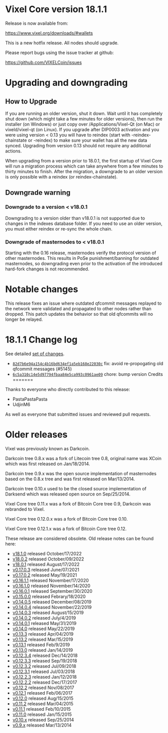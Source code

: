 Vixel Core version 18.1.1
========================

Release is now available from:

  <https://www.vixel.org/downloads/#wallets>

This is a new hotfix release. All nodes should upgrade.

Please report bugs using the issue tracker at github:

  <https://github.com/VIXELCoin/issues>


Upgrading and downgrading
=========================

How to Upgrade
--------------

If you are running an older version, shut it down. Wait until it has completely
shut down (which might take a few minutes for older versions), then run the
installer (on Windows) or just copy over /Applications/Vixel-Qt (on Mac) or
vixeld/vixel-qt (on Linux). If you upgrade after DIP0003 activation and you were
using version < 0.13 you will have to reindex (start with -reindex-chainstate
or -reindex) to make sure your wallet has all the new data synced. Upgrading
from version 0.13 should not require any additional actions.

When upgrading from a version prior to 18.0.1, the
first startup of Vixel Core will run a migration process which can take anywhere
from a few minutes to thirty minutes to finish. After the migration, a
downgrade to an older version is only possible with a reindex
(or reindex-chainstate).

Downgrade warning
-----------------

### Downgrade to a version < v18.0.1

Downgrading to a version older than v18.0.1 is not supported due to changes in
the indexes database folder. If you need to use an older version, you must
either reindex or re-sync the whole chain.

### Downgrade of masternodes to < v18.0.1

Starting with the 0.16 release, masternodes verify the protocol version of other
masternodes. This results in PoSe punishment/banning for outdated masternodes,
so downgrading even prior to the activation of the introduced hard-fork changes
is not recommended.

Notable changes
===============

This release fixes an issue where outdated qfcommit messages replayed to the network were validated and propagated to
other nodes rather than dropped. This patch updates the behavior so that old qfcommits will no longer be relayed.

18.1.1 Change log
===================

See detailed [set of changes](https://github.com/VIXELCoin/compare/v18.1.0...vixelpay:v18.1.1`).

- [`82d7b6e94a154c4b16bd634ef1a5eb168e22030c`](https://github.com/VIXELCoin/commit/82d7b6e94a154c4b16bd634ef1a5eb168e22030c) fix: avoid re-propogating old qfcommit messages (#5145)
- [`6c5a310c14e5d97794fbaa84e5ca993c0961ae09`](https://github.com/VIXELCoin/commit/6c5a310c14e5d97794fbaa84e5ca993c0961ae09) chore: bump version
Credits
=======

Thanks to everyone who directly contributed to this release:

- PastaPastaPasta
- UdjinM6

As well as everyone that submitted issues and reviewed pull requests.

Older releases
==============

Vixel was previously known as Darkcoin.

Darkcoin tree 0.8.x was a fork of Litecoin tree 0.8, original name was XCoin
which was first released on Jan/18/2014.

Darkcoin tree 0.9.x was the open source implementation of masternodes based on
the 0.8.x tree and was first released on Mar/13/2014.

Darkcoin tree 0.10.x used to be the closed source implementation of Darksend
which was released open source on Sep/25/2014.

Vixel Core tree 0.11.x was a fork of Bitcoin Core tree 0.9,
Darkcoin was rebranded to Vixel.

Vixel Core tree 0.12.0.x was a fork of Bitcoin Core tree 0.10.

Vixel Core tree 0.12.1.x was a fork of Bitcoin Core tree 0.12.

These release are considered obsolete. Old release notes can be found here:

- [v18.1.0](https://github.com/VIXELCoin/blob/master/doc/release-notes/vixel/release-notes-18.1.0.md) released October/17/2022
- [v18.0.2](https://github.com/VIXELCoin/blob/master/doc/release-notes/vixel/release-notes-18.0.2.md) released October/09/2022
- [v18.0.1](https://github.com/VIXELCoin/blob/master/doc/release-notes/vixel/release-notes-18.0.1.md) released August/17/2022
- [v0.17.0.3](https://github.com/VIXELCoin/blob/master/doc/release-notes/vixel/release-notes-0.17.0.3.md) released June/07/2021
- [v0.17.0.2](https://github.com/VIXELCoin/blob/master/doc/release-notes/vixel/release-notes-0.17.0.2.md) released May/19/2021
- [v0.16.1.1](https://github.com/VIXELCoin/blob/master/doc/release-notes/vixel/release-notes-0.16.1.1.md) released November/17/2020
- [v0.16.1.0](https://github.com/VIXELCoin/blob/master/doc/release-notes/vixel/release-notes-0.16.1.0.md) released November/14/2020
- [v0.16.0.1](https://github.com/VIXELCoin/blob/master/doc/release-notes/vixel/release-notes-0.16.0.1.md) released September/30/2020
- [v0.15.0.0](https://github.com/VIXELCoin/blob/master/doc/release-notes/vixel/release-notes-0.15.0.0.md) released Febrary/18/2020
- [v0.14.0.5](https://github.com/VIXELCoin/blob/master/doc/release-notes/vixel/release-notes-0.14.0.5.md) released December/08/2019
- [v0.14.0.4](https://github.com/VIXELCoin/blob/master/doc/release-notes/vixel/release-notes-0.14.0.4.md) released November/22/2019
- [v0.14.0.3](https://github.com/VIXELCoin/blob/master/doc/release-notes/vixel/release-notes-0.14.0.3.md) released August/15/2019
- [v0.14.0.2](https://github.com/VIXELCoin/blob/master/doc/release-notes/vixel/release-notes-0.14.0.2.md) released July/4/2019
- [v0.14.0.1](https://github.com/VIXELCoin/blob/master/doc/release-notes/vixel/release-notes-0.14.0.1.md) released May/31/2019
- [v0.14.0](https://github.com/VIXELCoin/blob/master/doc/release-notes/vixel/release-notes-0.14.0.md) released May/22/2019
- [v0.13.3](https://github.com/VIXELCoin/blob/master/doc/release-notes/vixel/release-notes-0.13.3.md) released Apr/04/2019
- [v0.13.2](https://github.com/VIXELCoin/blob/master/doc/release-notes/vixel/release-notes-0.13.2.md) released Mar/15/2019
- [v0.13.1](https://github.com/VIXELCoin/blob/master/doc/release-notes/vixel/release-notes-0.13.1.md) released Feb/9/2019
- [v0.13.0](https://github.com/VIXELCoin/blob/master/doc/release-notes/vixel/release-notes-0.13.0.md) released Jan/14/2019
- [v0.12.3.4](https://github.com/VIXELCoin/blob/master/doc/release-notes/vixel/release-notes-0.12.3.4.md) released Dec/14/2018
- [v0.12.3.3](https://github.com/VIXELCoin/blob/master/doc/release-notes/vixel/release-notes-0.12.3.3.md) released Sep/19/2018
- [v0.12.3.2](https://github.com/VIXELCoin/blob/master/doc/release-notes/vixel/release-notes-0.12.3.2.md) released Jul/09/2018
- [v0.12.3.1](https://github.com/VIXELCoin/blob/master/doc/release-notes/vixel/release-notes-0.12.3.1.md) released Jul/03/2018
- [v0.12.2.3](https://github.com/VIXELCoin/blob/master/doc/release-notes/vixel/release-notes-0.12.2.3.md) released Jan/12/2018
- [v0.12.2.2](https://github.com/VIXELCoin/blob/master/doc/release-notes/vixel/release-notes-0.12.2.2.md) released Dec/17/2017
- [v0.12.2](https://github.com/VIXELCoin/blob/master/doc/release-notes/vixel/release-notes-0.12.2.md) released Nov/08/2017
- [v0.12.1](https://github.com/VIXELCoin/blob/master/doc/release-notes/vixel/release-notes-0.12.1.md) released Feb/06/2017
- [v0.12.0](https://github.com/VIXELCoin/blob/master/doc/release-notes/vixel/release-notes-0.12.0.md) released Aug/15/2015
- [v0.11.2](https://github.com/VIXELCoin/blob/master/doc/release-notes/vixel/release-notes-0.11.2.md) released Mar/04/2015
- [v0.11.1](https://github.com/VIXELCoin/blob/master/doc/release-notes/vixel/release-notes-0.11.1.md) released Feb/10/2015
- [v0.11.0](https://github.com/VIXELCoin/blob/master/doc/release-notes/vixel/release-notes-0.11.0.md) released Jan/15/2015
- [v0.10.x](https://github.com/VIXELCoin/blob/master/doc/release-notes/vixel/release-notes-0.10.0.md) released Sep/25/2014
- [v0.9.x](https://github.com/VIXELCoin/blob/master/doc/release-notes/vixel/release-notes-0.9.0.md) released Mar/13/2014
